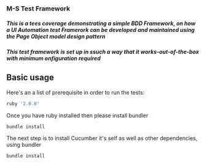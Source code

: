 ### M-S Test Framework

##### This is a tees coverage demonstrating a simple BDD Framework, on how a UI Automation test Framerork can be developed and maintained using the Page Object model design pattern

##### This test framework is set up in ssuch a way that it works-out-of-the-box with minimum onfiguration required



## Basic usage

Here's an a list of prerequisite in order to run the tests:

```ruby
ruby '2.0.0'
```

Once you have ruby installed then please install bundler

```ruby
bundle install
```

The next step is to install Cucumber it's self as well as  other dependencies, using bundler

```ruby
bundle install
```
```
